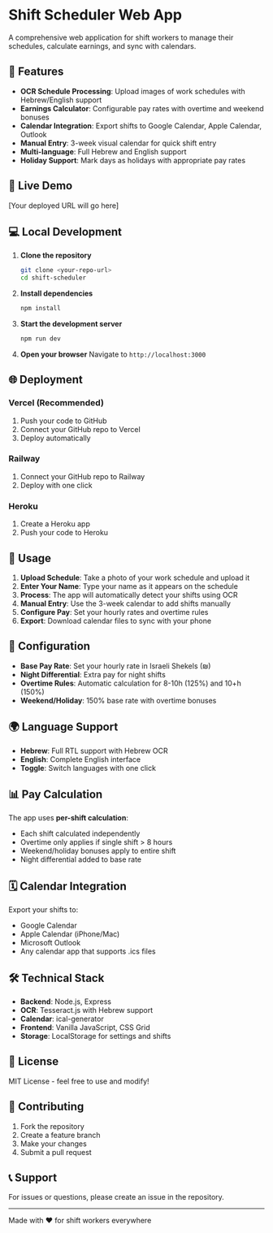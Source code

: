 # Shift Scheduler Web App

A comprehensive web application for shift workers to manage their schedules, calculate earnings, and sync with calendars.

## 🌟 Features

- **OCR Schedule Processing**: Upload images of work schedules with Hebrew/English support
- **Earnings Calculator**: Configurable pay rates with overtime and weekend bonuses
- **Calendar Integration**: Export shifts to Google Calendar, Apple Calendar, Outlook
- **Manual Entry**: 3-week visual calendar for quick shift entry
- **Multi-language**: Full Hebrew and English support
- **Holiday Support**: Mark days as holidays with appropriate pay rates

## 🚀 Live Demo

[Your deployed URL will go here]

## 💻 Local Development

1. **Clone the repository**
   ```bash
   git clone <your-repo-url>
   cd shift-scheduler
   ```

2. **Install dependencies**
   ```bash
   npm install
   ```

3. **Start the development server**
   ```bash
   npm run dev
   ```

4. **Open your browser**
   Navigate to `http://localhost:3000`

## 🌐 Deployment

### Vercel (Recommended)
1. Push your code to GitHub
2. Connect your GitHub repo to Vercel
3. Deploy automatically

### Railway
1. Connect your GitHub repo to Railway
2. Deploy with one click

### Heroku
1. Create a Heroku app
2. Push your code to Heroku

## 📱 Usage

1. **Upload Schedule**: Take a photo of your work schedule and upload it
2. **Enter Your Name**: Type your name as it appears on the schedule
3. **Process**: The app will automatically detect your shifts using OCR
4. **Manual Entry**: Use the 3-week calendar to add shifts manually
5. **Configure Pay**: Set your hourly rates and overtime rules
6. **Export**: Download calendar files to sync with your phone

## 🔧 Configuration

- **Base Pay Rate**: Set your hourly rate in Israeli Shekels (₪)
- **Night Differential**: Extra pay for night shifts
- **Overtime Rules**: Automatic calculation for 8-10h (125%) and 10+h (150%)
- **Weekend/Holiday**: 150% base rate with overtime bonuses

## 🌍 Language Support

- **Hebrew**: Full RTL support with Hebrew OCR
- **English**: Complete English interface
- **Toggle**: Switch languages with one click

## 📊 Pay Calculation

The app uses **per-shift calculation**:
- Each shift calculated independently
- Overtime only applies if single shift > 8 hours
- Weekend/holiday bonuses apply to entire shift
- Night differential added to base rate

## 🗓️ Calendar Integration

Export your shifts to:
- Google Calendar
- Apple Calendar (iPhone/Mac)
- Microsoft Outlook
- Any calendar app that supports .ics files

## 🛠️ Technical Stack

- **Backend**: Node.js, Express
- **OCR**: Tesseract.js with Hebrew support
- **Calendar**: ical-generator
- **Frontend**: Vanilla JavaScript, CSS Grid
- **Storage**: LocalStorage for settings and shifts

## 📄 License

MIT License - feel free to use and modify!

## 🤝 Contributing

1. Fork the repository
2. Create a feature branch
3. Make your changes
4. Submit a pull request

## 📞 Support

For issues or questions, please create an issue in the repository.

---

Made with ❤️ for shift workers everywhere